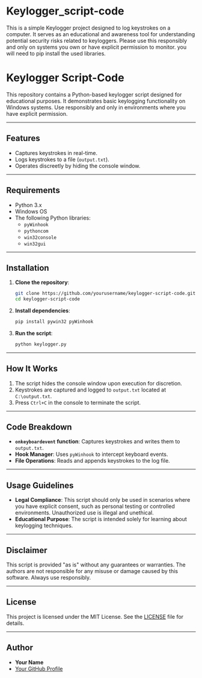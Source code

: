 # Keylogger_script-code
This is a simple Keylogger project designed to log keystrokes on a computer. It serves as an educational and awareness tool for understanding potential security risks related to keyloggers. Please use this responsibly and only on systems you own or have explicit permission to monitor.
you will need to pip install the used libraries.
# Keylogger Script-Code

This repository contains a Python-based keylogger script designed for educational purposes. It demonstrates basic keylogging functionality on Windows systems. Use responsibly and only in environments where you have explicit permission.

---

## Features

- Captures keystrokes in real-time.
- Logs keystrokes to a file (`output.txt`).
- Operates discreetly by hiding the console window.

---

## Requirements

- Python 3.x
- Windows OS
- The following Python libraries:
  - `pyWinhook`
  - `pythoncom`
  - `win32console`
  - `win32gui`

---

## Installation

1. **Clone the repository**:
   ```bash
   git clone https://github.com/yourusername/keylogger-script-code.git
   cd keylogger-script-code
   ```

2. **Install dependencies**:
   ```bash
   pip install pywin32 pyWinhook
   ```

3. **Run the script**:
   ```bash
   python keylogger.py
   ```

---

## How It Works

1. The script hides the console window upon execution for discretion.
2. Keystrokes are captured and logged to `output.txt` located at `C:\output.txt`.
3. Press `Ctrl+C` in the console to terminate the script.

---

## Code Breakdown

- **`onkeyboardevent` function**: Captures keystrokes and writes them to `output.txt`.
- **Hook Manager**: Uses `pyWinhook` to intercept keyboard events.
- **File Operations**: Reads and appends keystrokes to the log file.

---

## Usage Guidelines

- **Legal Compliance**: This script should only be used in scenarios where you have explicit consent, such as personal testing or controlled environments. Unauthorized use is illegal and unethical.
- **Educational Purpose**: The script is intended solely for learning about keylogging techniques.

---

## Disclaimer

This script is provided "as is" without any guarantees or warranties. The authors are not responsible for any misuse or damage caused by this software. Always use responsibly.

---

## License

This project is licensed under the MIT License. See the [LICENSE](LICENSE) file for details.

---

## Author

- **Your Name**
- [Your GitHub Profile](https://github.com/yourusername)
